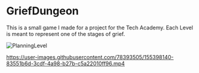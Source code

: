 # GriefDungeon
This is a small game I made for a project for the Tech Academy. Each Level is meant to represent one of the stages of grief.


![PlanningLevel](https://user-images.githubusercontent.com/78393505/155237507-c62efc2a-050d-4c62-a594-06d81621c2d6.png)




https://user-images.githubusercontent.com/78393505/155398140-83551b6d-3cdf-4a98-b27b-c5a22010ff96.mp4

